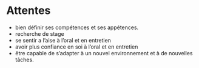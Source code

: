# Attentes

- bien définir ses compétences et ses appétences.
- recherche de stage
- se sentir a l’aise à l’oral et en entretien
- avoir plus confiance en soi à l’oral et en entretien
- être capable de s’adapter à un nouvel environnement et à de nouvelles tâches.